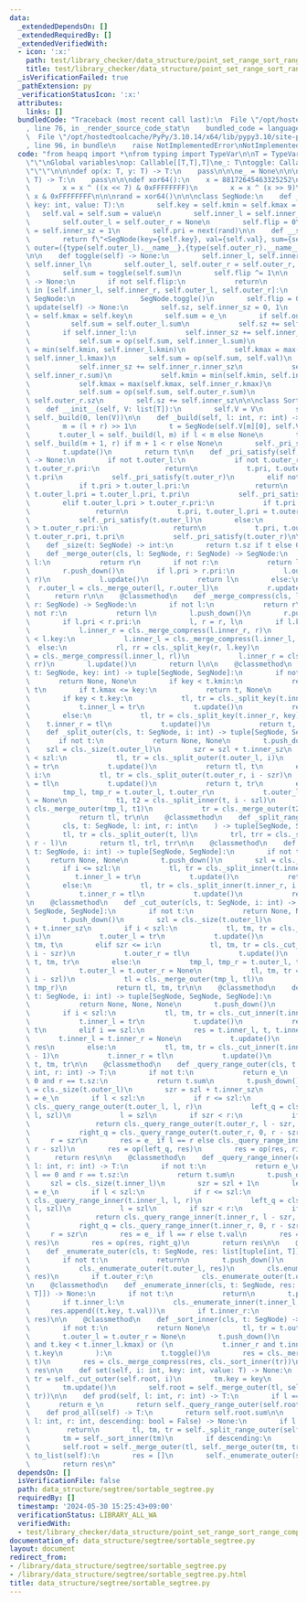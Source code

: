 ```yaml
---
data:
  _extendedDependsOn: []
  _extendedRequiredBy: []
  _extendedVerifiedWith:
  - icon: ':x:'
    path: test/library_checker/data_structure/point_set_range_sort_range_composite.test.py
    title: test/library_checker/data_structure/point_set_range_sort_range_composite.test.py
  _isVerificationFailed: true
  _pathExtension: py
  _verificationStatusIcon: ':x:'
  attributes:
    links: []
  bundledCode: "Traceback (most recent call last):\n  File \"/opt/hostedtoolcache/PyPy/3.10.14/x64/lib/pypy3.10/site-packages/onlinejudge_verify/documentation/build.py\"\
    , line 76, in _render_source_code_stat\n    bundled_code = language.bundle(\n\
    \  File \"/opt/hostedtoolcache/PyPy/3.10.14/x64/lib/pypy3.10/site-packages/onlinejudge_verify/languages/python.py\"\
    , line 96, in bundle\n    raise NotImplementedError\nNotImplementedError\n"
  code: "from heapq import *\nfrom typing import TypeVar\n\nT = TypeVar(\"T\")\n\"\
    \"\"\nGlobal variables\nop: Callable[[T,T],T]\ne_: T\ntoggle: Callable[[T],T]\n\
    \"\"\"\n\n\ndef op(x: T, y: T) -> T:\n    pass\n\n\ne_ = None\n\n\ndef toggle(x:\
    \ T) -> T:\n    pass\n\n\ndef xor64():\n    x = 88172645463325252\n    while True:\n\
    \        x = x ^ ((x << 7) & 0xFFFFFFFF)\n        x = x ^ (x >> 9)\n        yield\
    \ x & 0xFFFFFFFF\n\n\nrand = xor64()\n\n\nclass SegNode:\n    def __init__(self,\
    \ key: int, value: T):\n        self.key = self.kmin = self.kmax = key\n     \
    \   self.val = self.sum = value\n        self.inner_l = self.inner_r = None\n\
    \        self.outer_l = self.outer_r = None\n        self.flip = 0\n        self.sz\
    \ = self.inner_sz = 1\n        self.pri = next(rand)\n\n    def __str__(self):\n\
    \        return f\"<SegNode(key={self.key}, val={self.val}, sum={self.sum}, inner=({type(self.inner_l).__name__},{type(self.inner_r).__name__}),\
    \ outer=({type(self.outer_l).__name__},{type(self.outer_r).__name__}), flip={self.flip})>\"\
    \n\n    def toggle(self) -> None:\n        self.inner_l, self.inner_r = self.inner_r,\
    \ self.inner_l\n        self.outer_l, self.outer_r = self.outer_r, self.outer_l\n\
    \        self.sum = toggle(self.sum)\n        self.flip ^= 1\n\n    def push_down(self)\
    \ -> None:\n        if not self.flip:\n            return\n        for SegNode\
    \ in [self.inner_l, self.inner_r, self.outer_l, self.outer_r]:\n            if\
    \ SegNode:\n                SegNode.toggle()\n        self.flip = 0\n\n    def\
    \ update(self) -> None:\n        self.sz, self.inner_sz = 0, 1\n        self.kmin\
    \ = self.kmax = self.key\n        self.sum = e_\n        if self.outer_l:\n  \
    \          self.sum = self.outer_l.sum\n            self.sz += self.outer_l.sz\n\
    \        if self.inner_l:\n            self.inner_sz += self.inner_l.inner_sz\n\
    \            self.sum = op(self.sum, self.inner_l.sum)\n            self.kmin\
    \ = min(self.kmin, self.inner_l.kmin)\n            self.kmax = max(self.kmax,\
    \ self.inner_l.kmax)\n        self.sum = op(self.sum, self.val)\n        if self.inner_r:\n\
    \            self.inner_sz += self.inner_r.inner_sz\n            self.sum = op(self.sum,\
    \ self.inner_r.sum)\n            self.kmin = min(self.kmin, self.inner_r.kmin)\n\
    \            self.kmax = max(self.kmax, self.inner_r.kmax)\n        if self.outer_r:\n\
    \            self.sum = op(self.sum, self.outer_r.sum)\n            self.sz +=\
    \ self.outer_r.sz\n        self.sz += self.inner_sz\n\n\nclass SortableSegtree:\n\
    \    def __init__(self, V: list[T]):\n        self.V = V\n        self.root =\
    \ self._build(0, len(V))\n\n    def _build(self, l: int, r: int) -> SegNode:\n\
    \        m = (l + r) >> 1\n        t = SegNode(self.V[m][0], self.V[m][1])\n \
    \       t.outer_l = self._build(l, m) if l < m else None\n        t.outer_r =\
    \ self._build(m + 1, r) if m + 1 < r else None\n        self._pri_satisfy(t)\n\
    \        t.update()\n        return t\n\n    def _pri_satisfy(self, t: SegNode)\
    \ -> None:\n        if not t.outer_l:\n            if not t.outer_r or t.pri >\
    \ t.outer_r.pri:\n                return\n            t.pri, t.outer_r.pri = t.outer_r.pri,\
    \ t.pri\n            self._pri_satisfy(t.outer_r)\n        elif not t.outer_r:\n\
    \            if t.pri > t.outer_l.pri:\n                return\n            t.pri,\
    \ t.outer_l.pri = t.outer_l.pri, t.pri\n            self._pri_satisfy(t.outer_l)\n\
    \        elif t.outer_l.pri > t.outer_r.pri:\n            if t.pri > t.outer_l.pri:\n\
    \                return\n            t.pri, t.outer_l.pri = t.outer_l.pri, t.pri\n\
    \            self._pri_satisfy(t.outer_l)\n        else:\n            if t.pri\
    \ > t.outer_r.pri:\n                return\n            t.pri, t.outer_r.pri =\
    \ t.outer_r.pri, t.pri\n            self._pri_satisfy(t.outer_r)\n\n    @staticmethod\n\
    \    def _size(t: SegNode) -> int:\n        return t.sz if t else 0\n\n    @classmethod\n\
    \    def _merge_outer(cls, l: SegNode, r: SegNode) -> SegNode:\n        if not\
    \ l:\n            return r\n        if not r:\n            return l\n        l.push_down()\n\
    \        r.push_down()\n        if l.pri > r.pri:\n            l.outer_r = cls._merge_outer(l.outer_r,\
    \ r)\n            l.update()\n            return l\n        else:\n          \
    \  r.outer_l = cls._merge_outer(l, r.outer_l)\n            r.update()\n      \
    \      return r\n\n    @classmethod\n    def _merge_compress(cls, l: SegNode,\
    \ r: SegNode) -> SegNode:\n        if not l:\n            return r\n        if\
    \ not r:\n            return l\n        l.push_down()\n        r.push_down()\n\
    \        if l.pri < r.pri:\n            l, r = r, l\n        if l.key < r.kmin:\n\
    \            l.inner_r = cls._merge_compress(l.inner_r, r)\n        elif r.kmax\
    \ < l.key:\n            l.inner_l = cls._merge_compress(l.inner_l, r)\n      \
    \  else:\n            rl, rr = cls._split_key(r, l.key)\n            l.inner_l\
    \ = cls._merge_compress(l.inner_l, rl)\n            l.inner_r = cls._merge_compress(l.inner_r,\
    \ rr)\n        l.update()\n        return l\n\n    @classmethod\n    def _split_key(cls,\
    \ t: SegNode, key: int) -> tuple[SegNode, SegNode]:\n        if not t:\n     \
    \       return None, None\n        if key < t.kmin:\n            return None,\
    \ t\n        if t.kmax <= key:\n            return t, None\n        t.push_down()\n\
    \        if key < t.key:\n            tl, tr = cls._split_key(t.inner_l, key)\n\
    \            t.inner_l = tr\n            t.update()\n            return tl, t\n\
    \        else:\n            tl, tr = cls._split_key(t.inner_r, key)\n        \
    \    t.inner_r = tl\n            t.update()\n            return t, tr\n\n    @classmethod\n\
    \    def _split_outer(cls, t: SegNode, i: int) -> tuple[SegNode, SegNode]:\n \
    \       if not t:\n            return None, None\n        t.push_down()\n    \
    \    szl = cls._size(t.outer_l)\n        szr = szl + t.inner_sz\n        if i\
    \ < szl:\n            tl, tr = cls._split_outer(t.outer_l, i)\n            t.outer_l\
    \ = tr\n            t.update()\n            return tl, t\n        elif szr <=\
    \ i:\n            tl, tr = cls._split_outer(t.outer_r, i - szr)\n            t.outer_r\
    \ = tl\n            t.update()\n            return t, tr\n        else:\n    \
    \        tmp_l, tmp_r = t.outer_l, t.outer_r\n            t.outer_l = t.outer_r\
    \ = None\n            t1, t2 = cls._split_inner(t, i - szl)\n            tl =\
    \ cls._merge_outer(tmp_l, t1)\n            tr = cls._merge_outer(t2, tmp_r)\n\
    \            return tl, tr\n\n    @classmethod\n    def _split_range_outer(\n\
    \        cls, t: SegNode, l: int, r: int\n    ) -> tuple[SegNode, SegNode, SegNode]:\n\
    \        tl, tr = cls._split_outer(t, l)\n        trl, trr = cls._split_outer(tr,\
    \ r - l)\n        return tl, trl, trr\n\n    @classmethod\n    def _split_inner(cls,\
    \ t: SegNode, i: int) -> tuple[SegNode, SegNode]:\n        if not t:\n       \
    \     return None, None\n        t.push_down()\n        szl = cls._size(t.inner_l)\n\
    \        if i <= szl:\n            tl, tr = cls._split_inner(t.inner_l, i)\n \
    \           t.inner_l = tr\n            t.update()\n            return tl, t\n\
    \        else:\n            tl, tr = cls._split_inner(t.inner_r, i - szl - 1)\n\
    \            t.inner_r = tl\n            t.update()\n            return t, tr\n\
    \n    @classmethod\n    def _cut_outer(cls, t: SegNode, i: int) -> tuple[SegNode,\
    \ SegNode, SegNode]:\n        if not t:\n            return None, None, None\n\
    \        t.push_down()\n        szl = cls._size(t.outer_l)\n        szr = szl\
    \ + t.inner_sz\n        if i < szl:\n            tl, tm, tr = cls._cut_outer(t.outer_l,\
    \ i)\n            t.outer_l = tr\n            t.update()\n            return tl,\
    \ tm, t\n        elif szr <= i:\n            tl, tm, tr = cls._cut_outer(t.outer_r,\
    \ i - szr)\n            t.outer_r = tl\n            t.update()\n            return\
    \ t, tm, tr\n        else:\n            tmp_l, tmp_r = t.outer_l, t.outer_r\n\
    \            t.outer_l = t.outer_r = None\n            tl, tm, tr = cls._cut_inner(t,\
    \ i - szl)\n            tl = cls._merge_outer(tmp_l, tl)\n            tr = cls._merge_outer(tr,\
    \ tmp_r)\n            return tl, tm, tr\n\n    @classmethod\n    def _cut_inner(cls,\
    \ t: SegNode, i: int) -> tuple[SegNode, SegNode, SegNode]:\n        if not t:\n\
    \            return None, None, None\n        t.push_down()\n        szl = cls._size(t.inner_l)\n\
    \        if i < szl:\n            tl, tm, tr = cls._cut_inner(t.inner_l, i)\n\
    \            t.inner_l = tr\n            t.update()\n            return tl, tm,\
    \ t\n        elif i == szl:\n            res = t.inner_l, t, t.inner_r\n     \
    \       t.inner_l = t.inner_r = None\n            t.update()\n            return\
    \ res\n        else:\n            tl, tm, tr = cls._cut_inner(t.inner_r, i - szl\
    \ - 1)\n            t.inner_r = tl\n            t.update()\n            return\
    \ t, tm, tr\n\n    @classmethod\n    def _query_range_outer(cls, t: SegNode, l:\
    \ int, r: int) -> T:\n        if not t:\n            return e_\n        if l ==\
    \ 0 and r == t.sz:\n            return t.sum\n        t.push_down()\n        szl\
    \ = cls._size(t.outer_l)\n        szr = szl + t.inner_sz\n        left_q = right_q\
    \ = e_\n        if l < szl:\n            if r <= szl:\n                return\
    \ cls._query_range_outer(t.outer_l, l, r)\n            left_q = cls._query_range_outer(t.outer_l,\
    \ l, szl)\n            l = szl\n        if szr < r:\n            if szr <= l:\n\
    \                return cls._query_range_outer(t.outer_r, l - szr, r - szr)\n\
    \            right_q = cls._query_range_outer(t.outer_r, 0, r - szr)\n       \
    \     r = szr\n        res = e_ if l == r else cls._query_range_inner(t, l - szl,\
    \ r - szl)\n        res = op(left_q, res)\n        res = op(res, right_q)\n  \
    \      return res\n\n    @classmethod\n    def _query_range_inner(cls, t: SegNode,\
    \ l: int, r: int) -> T:\n        if not t:\n            return e_\n        if\
    \ l == 0 and r == t.sz:\n            return t.sum\n        t.push_down()\n   \
    \     szl = cls._size(t.inner_l)\n        szr = szl + 1\n        left_q = right_q\
    \ = e_\n        if l < szl:\n            if r <= szl:\n                return\
    \ cls._query_range_inner(t.inner_l, l, r)\n            left_q = cls._query_range_inner(t.inner_l,\
    \ l, szl)\n            l = szl\n        if szr < r:\n            if szr <= l:\n\
    \                return cls._query_range_inner(t.inner_r, l - szr, r - szr)\n\
    \            right_q = cls._query_range_inner(t.inner_r, 0, r - szr)\n       \
    \     r = szr\n        res = e_ if l == r else t.val\n        res = op(left_q,\
    \ res)\n        res = op(res, right_q)\n        return res\n\n    @classmethod\n\
    \    def _enumerate_outer(cls, t: SegNode, res: list[tuple[int, T]]) -> None:\n\
    \        if not t:\n            return\n        t.push_down()\n        if t.outer_l:\n\
    \            cls._enumerate_outer(t.outer_l, res)\n        cls.enumerate_inner(t,\
    \ res)\n        if t.outer_r:\n            cls._enumerate_outer(t.outer_r, res)\n\
    \n    @classmethod\n    def _enumerate_inner(cls, t: SegNode, res: list[tuple[int,\
    \ T]]) -> None:\n        if not t:\n            return\n        t.push_down()\n\
    \        if t.inner_l:\n            cls._enumerate_inner(t.inner_l, res)\n   \
    \     res.append((t.key, t.val))\n        if t.inner_r:\n            cls._enumerate_inner(t.inner_r,\
    \ res)\n\n    @classmethod\n    def _sort_inner(cls, t: SegNode) -> SegNode:\n\
    \        if not t:\n            return None\n        tl, tr = t.outer_l, t.outer_r\n\
    \        t.outer_l = t.outer_r = None\n        t.push_down()\n        if (t.inner_l\
    \ and t.key < t.inner_l.kmax) or (\n            t.inner_r and t.inner_r.kmin <\
    \ t.key\n        ):\n            t.toggle()\n        res = cls._merge_compress(cls._sort_inner(tl),\
    \ t)\n        res = cls._merge_compress(res, cls._sort_inner(tr))\n        return\
    \ res\n\n    def set(self, i: int, key: int, value: T) -> None:\n        tl, tm,\
    \ tr = self._cut_outer(self.root, i)\n        tm.key = key\n        tm.val = value\n\
    \        tm.update()\n        self.root = self._merge_outer(tl, self._merge_outer(tm,\
    \ tr))\n\n    def prod(self, l: int, r: int) -> T:\n        if l == r:\n     \
    \       return e_\n        return self._query_range_outer(self.root, l, r)\n\n\
    \    def prod_all(self) -> T:\n        return self.root.sum\n\n    def sort(self,\
    \ l: int, r: int, descending: bool = False) -> None:\n        if l == r:\n   \
    \         return\n        tl, tm, tr = self._split_range_outer(self.root, l, r)\n\
    \        tm = self._sort_inner(tm)\n        if descending:\n            tm.toggle()\n\
    \        self.root = self._merge_outer(tl, self._merge_outer(tm, tr))\n\n    def\
    \ to_list(self):\n        res = []\n        self._enumerate_outer(self.root, res)\n\
    \        return res\n"
  dependsOn: []
  isVerificationFile: false
  path: data_structure/segtree/sortable_segtree.py
  requiredBy: []
  timestamp: '2024-05-30 15:25:43+09:00'
  verificationStatus: LIBRARY_ALL_WA
  verifiedWith:
  - test/library_checker/data_structure/point_set_range_sort_range_composite.test.py
documentation_of: data_structure/segtree/sortable_segtree.py
layout: document
redirect_from:
- /library/data_structure/segtree/sortable_segtree.py
- /library/data_structure/segtree/sortable_segtree.py.html
title: data_structure/segtree/sortable_segtree.py
---
```

